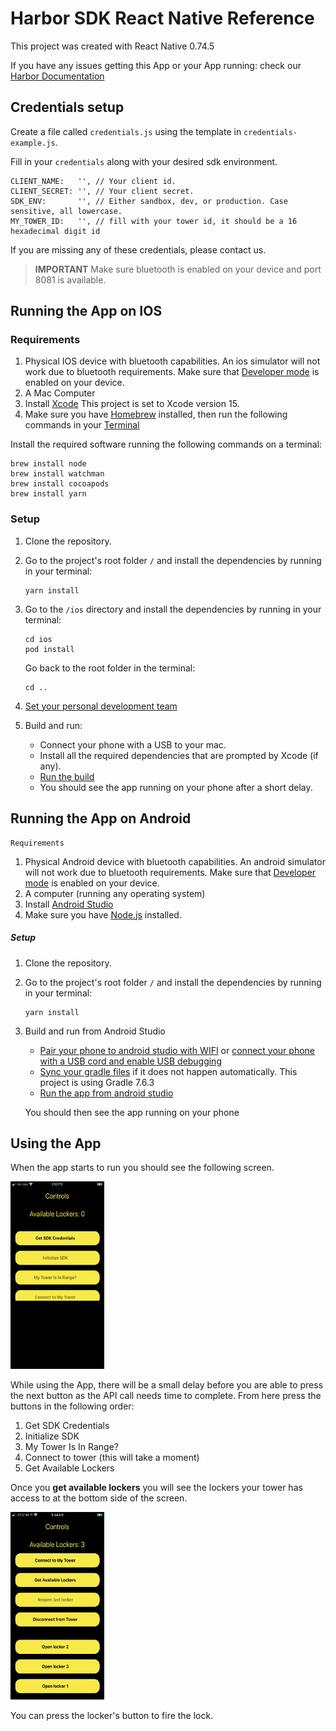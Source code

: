 # Harbor SDK React Native Reference

This project was created with React Native 0.74.5

If you have any issues getting this App or your App running: check our [Harbor Documentation](https://docs.harborlockers.com/how_harbor_works.html)

## Credentials setup

Create a file called `credentials.js` using the template in `credentials-example.js`.

Fill in your `credentials` along with your desired sdk environment.

```
CLIENT_NAME:   '', // Your client id.
CLIENT_SECRET: '', // Your client secret.
SDK_ENV:       '', // Either sandbox, dev, or production. Case sensitive, all lowercase.
MY_TOWER_ID:   '', // fill with your tower id, it should be a 16 hexadecimal digit id
```

If you are missing any of these credentials, please contact us.

> **IMPORTANT** Make sure bluetooth is enabled on your device and port 8081 is available. 

## Running the App on IOS

### Requirements

1. Physical IOS device with bluetooth capabilities.
    An ios simulator will not work due to bluetooth requirements. Make sure that [Developer mode](https://developer.apple.com/documentation/xcode/enabling-developer-mode-on-a-device) is enabled on your device.
2. A Mac Computer
3. Install [Xcode](https://apps.apple.com/us/app/xcode/id497799835?mt=12) This project is set to Xcode version 15.
4. Make sure you have [Homebrew](https://brew.sh/) installed, then run the following commands in your [Terminal](https://support.apple.com/guide/terminal/open-or-quit-terminal-apd5265185d-f365-44cb-8b09-71a064a42125/mac)

Install the required software running the following commands on a terminal:

```
brew install node
brew install watchman
brew install cocoapods
brew install yarn
```

### Setup

1. Clone the repository.
2. Go to the project's root folder `/` and install the dependencies by running in your terminal:
    ```
    yarn install
    ```
3. Go to the `/ios` directory and install the dependencies by running in your terminal:
    ```
    cd ios
    pod install
    ```

    Go back to the root folder in the terminal:
    ```
    cd ..
    ```
4. [Set your personal development team](https://stackoverflow.com/questions/65680642/xcode-error-signing-for-requires-a-development-team) 
5. Build and run:
    - Connect your phone with a USB to your mac.
    - Install all the required dependencies that are prompted by Xcode (if any).
    - [Run the build](https://developer.apple.com/documentation/xcode/building-and-running-an-app)
    - You should see the app running on your phone after a short delay.


## Running the App on Android
    Requirements

1. Physical Android device with bluetooth capabilities.
    An android simulator will not work due to bluetooth requirements. Make sure that [Developer mode](https://developer.android.com/studio/debug/dev-options) is enabled on your device.
2. A computer (running any operating system)
3. Install [Android Studio](https://developer.android.com/studio)
4. Make sure you have [Node.js](https://nodejs.org/en) installed.

##### Setup

1. Clone the repository.
2. Go to the project's root folder `/` and install the dependencies by running in your terminal:
    ```
    yarn install
    ```
3. Build and run from Android Studio
    - [Pair your phone to android studio with WIFI](https://developer.android.com/codelabs/basic-android-kotlin-compose-connect-device#0) or [connect your phone with a USB cord and enable USB debugging](https://developer.android.com/studio/debug/dev-options)
    - [Sync your gradle files](https://stackoverflow.com/questions/29565263/android-studio-how-to-run-gradle-sync-manually) if it does not happen automatically. This project is using Gradle 7.6.3
    - [Run the app from android studio ](https://developer.android.com/studio/run/)

    You should then see the app running on your phone


## Using the App
When the app starts to run you should see the following screen.

<img src="./images/home.png" height="300px" width="150px" alt="harbor home screen"></img>

While using the App, there will be a small delay before you are able to press the next button as the API call needs time to complete.
From here press the buttons in the following order:


1. Get SDK Credentials
2. Initialize SDK
3. My Tower Is In Range?
4. Connect to tower (this will take a moment)
5. Get Available Lockers

Once you **get available lockers** you will see the lockers your tower has access to at the bottom side of the screen.

<img src="./images/Open-locker.jpg" height="300px" width="150px" /> <br />

You can press the locker's button to fire the lock.
